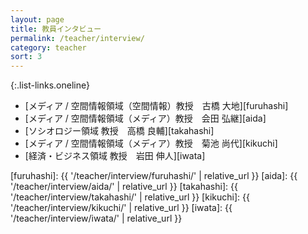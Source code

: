 ```yaml
---
layout: page
title: 教員インタビュー
permalink: /teacher/interview/
category: teacher
sort: 3
---
```


{:.list-links.oneline}
*   [メディア / 空間情報領域（空間情報）教授　古橋 大地][furuhashi]
*   [メディア / 空間情報領域（メディア）教授　会田 弘継][aida]
*   [ソシオロジー領域 教授　高橋 良輔][takahashi]
*   [メディア / 空間情報領域（メディア）教授　菊池 尚代][kikuchi]
*   [経済・ビジネス領域 教授　岩田 伸人][iwata]

[furuhashi]: {{ '/teacher/interview/furuhashi/' | relative_url }}
[aida]: {{ '/teacher/interview/aida/' | relative_url }}
[takahashi]: {{ '/teacher/interview/takahashi/' | relative_url }}
[kikuchi]: {{ '/teacher/interview/kikuchi/' | relative_url }}
[iwata]: {{ '/teacher/interview/iwata/' | relative_url }}

